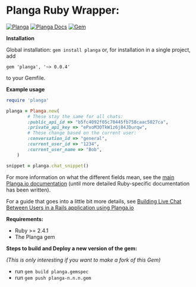 Planga Ruby Wrapper:
====================

[![Planga](https://img.shields.io/badge/%F0%9F%98%8E%20planga-chat-ff00ff.svg)](http://www.planga.io/)
[![Planga Docs](https://img.shields.io/badge/planga-docs-lightgrey.svg)](http://www.planga.io/docs)
[![Gem](https://img.shields.io/gem/v/planga.svg)](https://rubygems.org/gems/planga)

**Installation**

Global installation:
`gem install planga`
or, for installation in a single project, add
```
gem 'planga', '~> 0.0.4'
```
to your Gemfile.

**Example usage**

```ruby
require 'planga'

planga = Planga.new(
        # These stay the same for all chats:
        :public_api_id => "b5fc4092f05c70445fb758caac5027ca",
        :private_api_key => "ePxoM3OTkW1z6j84JDurqw",
        # These change based on the current user:
        :conversation_id => "general",
        :current_user_id => "1234",
        :current_user_name => "Bob",
    )

snippet = planga.chat_snippet()
```

For more information on what the different fields mean, see the [main Planga.io documentation](https://planga.io/docs) (until more detailed Ruby-specific documentation has been written).

For a guide that goes into a little bit more details, see [Building Live Chat Between Users in a Rails application using Planga.io](https://medium.com/@renevanpelt/building-live-chat-between-users-in-a-rails-application-91bc3a33b545)


**Requirements:**

* Ruby >= 2.4.1
* The Planga gem



**Steps to build and Deploy a new version of the gem:**

_(This is only interesting if you want to make a fork of this Gem)_


* run `gem build planga.gemspec`
* run `gem push planga-n.n.n.gem`
